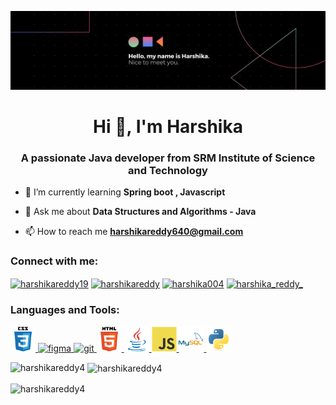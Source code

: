 ![logo](https://github.com/HarshikaReddy4/HarshikaReddy4/blob/main/Black%20Technology%20LinkedIn%20Banner.png)
<h1 align="center">Hi 👋, I'm  Harshika</h1>
<h3 align="center">A passionate Java developer from SRM Institute of Science and Technology</h3>


- 🌱 I’m currently learning **Spring boot , Javascript**

- 💬 Ask me about **Data Structures and Algorithms - Java**

- 📫 How to reach me **harshikareddy640@gmail.com**

<h3 align="left">Connect with me:</h3>
<p align="left">
<a href="https://twitter.com/harshikareddy19" target="blank"><img align="center" src="https://raw.githubusercontent.com/rahuldkjain/github-profile-readme-generator/master/src/images/icons/Social/twitter.svg" alt="harshikareddy19" height="30" width="40" /></a>
<a href="https://linkedin.com/in/harshikareddy" target="blank"><img align="center" src="https://raw.githubusercontent.com/rahuldkjain/github-profile-readme-generator/master/src/images/icons/Social/linked-in-alt.svg" alt="harshikareddy" height="30" width="40" /></a>
<a href="https://www.codechef.com/users/harshika004" target="blank"><img align="center" src="https://cdn.jsdelivr.net/npm/simple-icons@3.1.0/icons/codechef.svg" alt="harshika004" height="30" width="40" /></a>
<a href="https://www.leetcode.com/harshika_reddy_" target="blank"><img align="center" src="https://raw.githubusercontent.com/rahuldkjain/github-profile-readme-generator/master/src/images/icons/Social/leet-code.svg" alt="harshika_reddy_" height="30" width="40" /></a>
</p>

<h3 align="left">Languages and Tools:</h3>
<p align="left"> <a href="https://www.w3schools.com/css/" target="_blank" rel="noreferrer"> <img src="https://raw.githubusercontent.com/devicons/devicon/master/icons/css3/css3-original-wordmark.svg" alt="css3" width="40" height="40"/> </a> <a href="https://www.figma.com/" target="_blank" rel="noreferrer"> <img src="https://www.vectorlogo.zone/logos/figma/figma-icon.svg" alt="figma" width="40" height="40"/> </a> <a href="https://git-scm.com/" target="_blank" rel="noreferrer"> <img src="https://www.vectorlogo.zone/logos/git-scm/git-scm-icon.svg" alt="git" width="40" height="40"/> </a> <a href="https://www.w3.org/html/" target="_blank" rel="noreferrer"> <img src="https://raw.githubusercontent.com/devicons/devicon/master/icons/html5/html5-original-wordmark.svg" alt="html5" width="40" height="40"/> </a> <a href="https://www.java.com" target="_blank" rel="noreferrer"> <img src="https://raw.githubusercontent.com/devicons/devicon/master/icons/java/java-original.svg" alt="java" width="40" height="40"/> </a> <a href="https://developer.mozilla.org/en-US/docs/Web/JavaScript" target="_blank" rel="noreferrer"> <img src="https://raw.githubusercontent.com/devicons/devicon/master/icons/javascript/javascript-original.svg" alt="javascript" width="40" height="40"/> </a> <a href="https://www.mysql.com/" target="_blank" rel="noreferrer"> <img src="https://raw.githubusercontent.com/devicons/devicon/master/icons/mysql/mysql-original-wordmark.svg" alt="mysql" width="40" height="40"/> </a> <a href="https://www.python.org" target="_blank" rel="noreferrer"> <img src="https://raw.githubusercontent.com/devicons/devicon/master/icons/python/python-original.svg" alt="python" width="40" height="40"/> </a> </p>

<p><img align="left" src="https://github-readme-stats.vercel.app/api/top-langs?username=harshikareddy4&show_icons=true&locale=en&layout=compact" alt="harshikareddy4" /></p>

<p>&nbsp;<img align="center" src="https://github-readme-stats.vercel.app/api?username=harshikareddy4&show_icons=true&locale=en" alt="harshikareddy4" /></p>

<p><img align="center" src="https://github-readme-streak-stats.herokuapp.com/?user=harshikareddy4&" alt="harshikareddy4" /></p>

